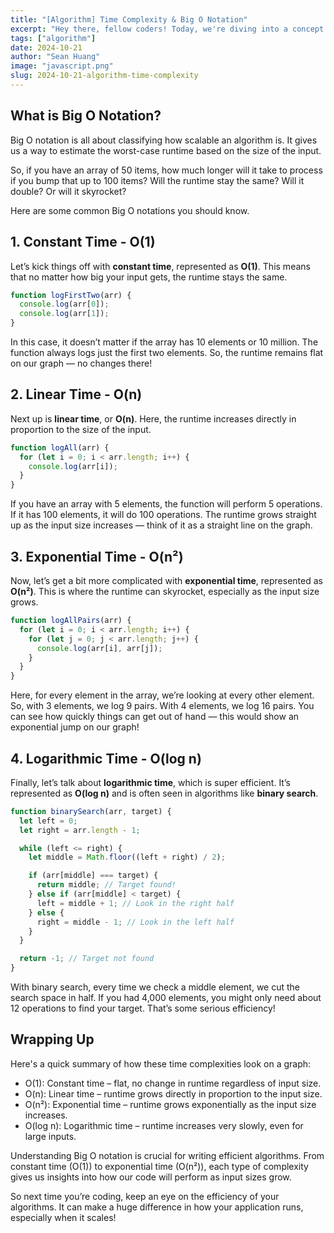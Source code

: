 ```yaml
---
title: "[Algorithm] Time Complexity & Big O Notation"
excerpt: "Hey there, fellow coders! Today, we're diving into a concept that's super important for anyone who writes algorithms: Big O notation. It helps us understand how an algorithm performs as the size of its input grows. Think of it as a way to measure the efficiency of our code. Let’s break it down into bite-sized pieces, along with some relatable examples."
tags: ["algorithm"]
date: 2024-10-21
author: "Sean Huang"
image: "javascript.png"
slug: 2024-10-21-algorithm-time-complexity
---
```


## What is Big O Notation?

Big O notation is all about classifying how scalable an algorithm is. It gives us a way to estimate the worst-case runtime based on the size of the input.

So, if you have an array of 50 items, how much longer will it take to process if you bump that up to 100 items? Will the runtime stay the same? Will it double? Or will it skyrocket?

Here are some common Big O notations you should know.

## 1. Constant Time - O(1)

Let’s kick things off with **constant time**, represented as **O(1)**. This means that no matter how big your input gets, the runtime stays the same.

```javascript
function logFirstTwo(arr) {
  console.log(arr[0]);
  console.log(arr[1]);
}
```

In this case, it doesn’t matter if the array has 10 elements or 10 million. The function always logs just the first two elements. So, the runtime remains flat on our graph — no changes there!

## 2. Linear Time - O(n)

Next up is **linear time**, or **O(n)**. Here, the runtime increases directly in proportion to the size of the input.

```javascript
function logAll(arr) {
  for (let i = 0; i < arr.length; i++) {
    console.log(arr[i]);
  }
}
```

If you have an array with 5 elements, the function will perform 5 operations. If it has 100 elements, it will do 100 operations. The runtime grows straight up as the input size increases — think of it as a straight line on the graph.

## 3. Exponential Time - O(n²)

Now, let’s get a bit more complicated with **exponential time**, represented as **O(n²)**. This is where the runtime can skyrocket, especially as the input size grows.

```javascript
function logAllPairs(arr) {
  for (let i = 0; i < arr.length; i++) {
    for (let j = 0; j < arr.length; j++) {
      console.log(arr[i], arr[j]);
    }
  }
}
```

Here, for every element in the array, we’re looking at every other element. So, with 3 elements, we log 9 pairs. With 4 elements, we log 16 pairs. You can see how quickly things can get out of hand — this would show an exponential jump on our graph!

## 4. Logarithmic Time - O(log n)

Finally, let’s talk about **logarithmic time**, which is super efficient. It’s represented as **O(log n)** and is often seen in algorithms like **binary search**.

```javascript
function binarySearch(arr, target) {
  let left = 0;
  let right = arr.length - 1;

  while (left <= right) {
    let middle = Math.floor((left + right) / 2);

    if (arr[middle] === target) {
      return middle; // Target found!
    } else if (arr[middle] < target) {
      left = middle + 1; // Look in the right half
    } else {
      right = middle - 1; // Look in the left half
    }
  }

  return -1; // Target not found
}
```

With binary search, every time we check a middle element, we cut the search space in half. If you had 4,000 elements, you might only need about 12 operations to find your target. That’s some serious efficiency!

## Wrapping Up

Here's a quick summary of how these time complexities look on a graph:

- O(1): Constant time – flat, no change in runtime regardless of input size.
- O(n): Linear time – runtime grows directly in proportion to the input size.
- O(n²): Exponential time – runtime grows exponentially as the input size increases.
- O(log n): Logarithmic time – runtime increases very slowly, even for large inputs.

Understanding Big O notation is crucial for writing efficient algorithms. From constant time (O(1)) to exponential time (O(n²)), each type of complexity gives us insights into how our code will perform as input sizes grow.

So next time you’re coding, keep an eye on the efficiency of your algorithms. It can make a huge difference in how your application runs, especially when it scales!
